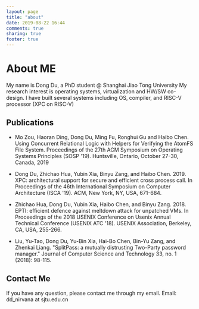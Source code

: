```yaml
---
layout: page
title: "about"
date: 2019-08-22 16:44
comments: true
sharing: true
footer: true
---
```


# About ME
My name is Dong Du, a PhD student @  Shanghai Jiao Tong University
My research interest is operating systems, virtualization and HW/SW co-design. I have built several systems including OS, compiler, and RISC-V processor (XPC on RISC-V)


## Publications

+ Mo Zou, Haoran Ding, Dong Du, Ming Fu, Ronghui Gu and Haibo Chen. Using Concurrent Relational Logic with Helpers for Verifying the AtomFS File System. Proceedings of the 27th ACM Symposium on Operating Systems Principles (SOSP '19). Huntsville, Ontario, October 27-30, Canada, 2019

+ Dong Du, Zhichao Hua, Yubin Xia, Binyu Zang, and Haibo Chen. 2019. XPC: architectural support for secure and efficient cross process call. In Proceedings of the 46th International Symposium on Computer Architecture (ISCA '19). ACM, New York, NY, USA, 671-684. 

+ Zhichao Hua, Dong Du, Yubin Xia, Haibo Chen, and Binyu Zang. 2018. EPTI: efficient defence against meltdown attack for unpatched VMs. In Proceedings of the 2018 USENIX Conference on Usenix Annual Technical Conference (USENIX ATC '18). USENIX Association, Berkeley, CA, USA, 255-266.

+ Liu, Yu-Tao, Dong Du, Yu-Bin Xia, Hai-Bo Chen, Bin-Yu Zang, and Zhenkai Liang. "SplitPass: a mutually distrusting Two-Party password manager." Journal of Computer Science and Technology 33, no. 1 (2018): 98-115.


## Contact Me
If you have any question, please contact me through my email.
Email: dd_nirvana at sjtu.edu.cn

